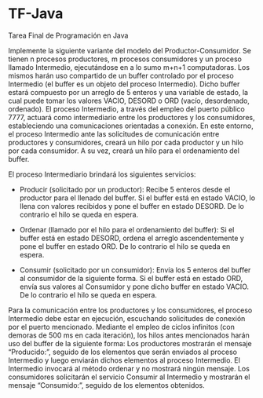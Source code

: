 # TF-Java
Tarea Final de Programación en Java

Implemente la siguiente variante del modelo del Productor-Consumidor. Se tienen n procesos productores, m procesos consumidores y un proceso llamado Intermedio, ejecutándose en a lo sumo m+n+1 computadoras.  Los mismos harán uso compartido de un buffer controlado por el proceso Intermedio (el buffer es un objeto del proceso Intermedio). Dicho buffer estará compuesto  por un arreglo de 5 enteros y una variable de estado, la cual puede tomar los valores VACIO, DESORD o ORD (vacío, desordenado, ordenado). El proceso Intermedio, a través del empleo del puerto público 7777, actuará como intermediario entre los productores y los consumidores, estableciendo una comunicaciones orientadas a conexión. En este entorno, el proceso Intermedio ante las solicitudes de comunicación entre productores y consumidores, creará un hilo por cada productor y un hilo por cada consumidor. A su vez, creará un hilo para el ordenamiento del buffer.

El proceso Intermediario brindará los siguientes servicios:

* Producir (solicitado por un productor): Recibe 5 enteros desde el productor para el llenado del buffer. Si el buffer está en estado VACIO, lo llena con valores recibidos y pone el buffer en estado DESORD. De lo contrario el hilo se queda en espera.

* Ordenar (llamado por el hilo para el ordenamiento del buffer): Si el buffer está en estado DESORD, ordena el arreglo ascendentemente y pone el buffer en estado ORD. De lo contrario el hilo se queda en espera.

* Consumir (solicitado por un consumidor): Envía los 5 enteros del buffer al consumidor de la siguiente forma. Si el buffer está en estado ORD, envía sus valores al Consumidor y pone dicho buffer en estado VACIO. De lo contrario el hilo se queda en espera.
    
Para la comunicación entre los productores y los consumidores, el proceso Intermedio debe estar en ejecución, escuchando solicitudes de conexión por el puerto mencionado. Mediante el empleo de ciclos infinitos (con demoras de 500 ms en cada iteración), los hilos antes mencionados harán uso del buffer de la siguiente forma: Los productores mostrarán el mensaje “Producido:”, seguido de los elementos que serán enviados al proceso Intermedio y luego enviarán dichos elementos al proceso Intermedio. El Intermedio invocará al método ordenar y no mostrará ningún mensaje. Los consumidores solicitarán el servicio Consumir al Intermedio y mostrarán el mensaje “Consumido:”, seguido de los elementos obtenidos.
